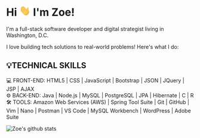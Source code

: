<h1>Hi <img src="https://raw.githubusercontent.com/ABSphreak/ABSphreak/master/gifs/Hi.gif" width="30px"> I'm Zoe!</h1> 
<p>I'm a full-stack software developer and digital strategist living in Washington, D.C.</p> 

<p>I love building tech solutions to real-world problems! Here's what I do:</p>

<h2>💡TECHNICAL SKILLS</h2>
💻 FRONT-END: HTML5 | CSS | JavaScript | Bootstrap | JSON | JQuery | JSP | AJAX </br>
⚙️ BACK-END: Java | Node.js | MySQL | PostgreSQL | JPA | Hibernate | C | R </br>
🛠 TOOLS: Amazon Web Services (AWS) | Spring Tool Suite | Git | GitHub | Vim | Nano | Postman | VS Code | MySQL Workbench | WordPress | Adobe Suite </br>

![Zoe's github stats](https://github-readme-stats.vercel.app/api?username=zking63&hide=["issues"]&show_icons=true)

<!--
**zking63/zking63** is a ✨ _special_ ✨ repository because its `README.md` (this file) appears on your GitHub profile.

Here are some ideas to get you started:

- 🔭 I’m currently working on ...
- 🌱 I’m currently learning ...
- 👯 I’m looking to collaborate on ...
- 🤔 I’m looking for help with ...
- 💬 Ask me about ...
- 📫 How to reach me: ...
- 😄 Pronouns: She/Her
- ⚡ Fun fact: ...
-->

